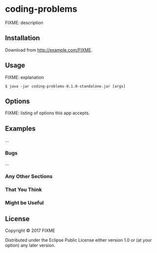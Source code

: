 # coding-problems

FIXME: description

## Installation

Download from http://example.com/FIXME.

## Usage

FIXME: explanation

    $ java -jar coding-problems-0.1.0-standalone.jar [args]

## Options

FIXME: listing of options this app accepts.

## Examples

...

### Bugs

...

### Any Other Sections
### That You Think
### Might be Useful

## License

Copyright © 2017 FIXME

Distributed under the Eclipse Public License either version 1.0 or (at
your option) any later version.

